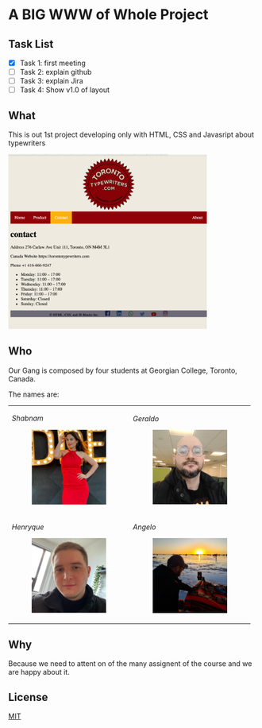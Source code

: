 # A BIG WWW of Whole Project
## Task List
- [X] Task 1: first meeting
- [ ] Task 2: explain github
- [ ] Task 3: explain Jira
- [ ] Task 4: Show v1.0 of layout

## What

This is out 1st project developing only with HTML, CSS and Javasript about typewriters

<img src="images_readme/print-1.png" width="400">

## Who

Our Gang is composed by four students at Georgian College, Toronto, Canada.

The names are:

<table border="0">
    <tr>
        <td>
            <p>
                <em>Shabnam</em>
                <figure>
                    <img src="images_readme/shabnam.png" width="150">
                </figure>
            </p>
        </td>  
        <td>
            <p>
                <em>Geraldo</em>
                <figure>
                    <img src="images_readme/geraldo.png" width="150">
                </figure>
            </p>
        </td>  
    </tr>
    <tr>
        <td>
            <p>
                <em>Henryque </em>
                <figure>
                    <img src="images_readme/henrique.png" width="150">
                </figure>
            </p>
        </td>
        <td>
            <p>
                <em> Angelo </em>
                <figure>
                    <img src="images_readme/angelo.png" width="150">
                </figure>
            </p>
        </td>
    </tr>
</table>


## Why

Because we need to attent on of the many assignent of the course and we are happy about it.

## License

[MIT](https://choosealicense.com/licenses/mit/)
